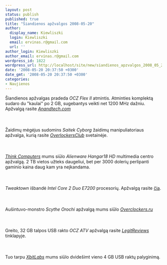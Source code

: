 ```yaml
---
layout: post
status: publish
published: true
title: "Šiandienos apžvalgos 2008-05-20"
author:
  display_name: Kiewliszki
  login: Kiewliszki
  email: ervinas.r@gmail.com
  url: ''
author_login: Kiewliszki
author_email: ervinas.r@gmail.com
wordpress_id: 1822
wordpress_url: http://localhost/site/new/siandienos_apzvalgos_2008_05_20/
date: '2008-05-20 20:37:50 +0300'
date_gmt: '2008-05-20 20:37:50 +0300'
categories:
- Naujienos
---
```

<p>Šiandienos apžvalgas pradeda <i>OCZ Flex II</i> atmintis. Atminties komplektą sudaro du &quot;kaulai&quot; po 2 GB, sugebantys veikti net 1200 MHz dažniu. Apžvalgą rasite <a class="ns" href="http://www.anandtech.com/memory/showdoc.aspx?i=3314"><i>Anandtech.com</i></a><br />
<br><br />
<br>Žaidimų mėgėjus sudomins <i>Saitek Cyborg</i> žaidimų manipuliatoriaus apžvalga, kurią rasite <a class="ns" href="http://www.overclockersclub.com/reviews/saitek_cyborg_command_unit/"><i>OverlockersClub</i></a> svetainėje.<br />
<br><br />
<br><a class="ns" href="http://www.thinkcomputers.org/index.php?x=reviews&amp;id=764"><i>Think Computers</i></a> mums siūlo <i>Alienware Hangar18 HD</i> multimedia centro apžvalgą. 2 TB vietos užteks daugeliui, bet per 3000 dolerių perlipanti gaminio kaina daug kam yra neįkandama.<br />
<br><br />
<br><i>Tweaktown</i> išbandė <i>Intel Core 2 Duo E7200</i> procesorių. Apžvalgą rasite <a class="ns" href="http://www.tweaktown.com/reviews/1427/intel_core_2_duo_e7200_budget_penryn/index.html">čia</a>.<br />
<br><br />
<br>Aušintuvo-monstro <i>Scythe Orochi</i> apžvalgą mums siūlo <a class="ns" href="http://www.overclockers.ru/lab/29220.shtml"><i>Overclockers.ru</i></a><br />
<br><br />
<br>Greito, 32 GB talpos USB rakto <i>OCZ ATV</i> apžvalgą rasite <a class="ns" href="http://www.legitreviews.com/article/664/1/"><i>LegitReviews</i></a> tinklapyje.<br />
<br><br />
<br>Tuo tarpu <a class="ns" href="http://www.xbitlabs.com/articles/memory/display/4gb-flash-roundup.html"><i>XbitLabs</i></a> mums siūlo dvidešimt vieno 4 GB USB raktų palyginimą.</p>
